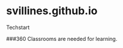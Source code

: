 # svillines.github.io
Techstart 

###360 Classrooms are needed for learning.
<script src='//vizor.io/static/scripts/vizor-360-embed.js' data-vizorurl='//vizor.io/embed/svillines/practice-photo'></script>
